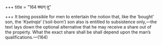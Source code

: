 +++
title = "164 षष्ठन् तु"

+++
It being possible for men to entertain the notion that, like the
‘bought’ son, the ‘*Kṣetraja*’ (‘soil-born’) son also is entitled to
subsistence only,—the text lays down the optional alternative that he
may receive a share out of the property. What the exact share shall be
shall depend upon the man’s qualifications.—(164)


